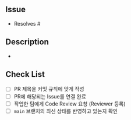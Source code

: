 ## Issue

- Resolves #

## Description

-

## Check List

- [ ] PR 제목을 커밋 규칙에 맞게 작성
- [ ] PR에 해당되는 Issue를 연결 완료
- [ ] 작업한 팀에게 Code Review 요청 (Reviewer 등록)
- [ ] `main` 브랜치의 최신 상태를 반영하고 있는지 확인
